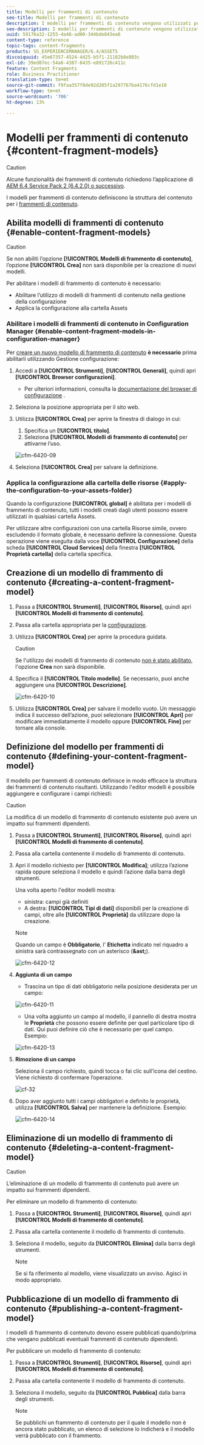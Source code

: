 ```yaml
---
title: Modelli per frammenti di contenuto
seo-title: Modelli per frammenti di contenuto
description: I modelli per frammenti di contenuto vengono utilizzati per creare frammenti di contenuto con contenuto strutturato.
seo-description: I modelli per frammenti di contenuto vengono utilizzati per creare frammenti di contenuto con contenuto strutturato.
uuid: 59176a32-1255-4a46-ad00-344bde843ea6
content-type: reference
topic-tags: content-fragments
products: SG_EXPERIENCEMANAGER/6.4/ASSETS
discoiquuid: 45e67357-4524-4d25-b5f1-21182b8e803c
exl-id: 39ed07ec-54a6-4387-8435-e891726c411c
feature: Content Fragments
role: Business Practitioner
translation-type: tm+mt
source-git-commit: f9faa357f8de92d205f1a297767ba4176cfd1e10
workflow-type: tm+mt
source-wordcount: '706'
ht-degree: 13%

---
```


# Modelli per frammenti di contenuto {#content-fragment-models}

>[!CAUTION]
>
>Alcune funzionalità dei frammenti di contenuto richiedono l’applicazione di [AEM 6.4 Service Pack 2 (6.4.2.0) o successivo](../release-notes/sp-release-notes.md).

I modelli per frammenti di contenuto definiscono la struttura del contenuto per i [frammenti di contenuto](content-fragments.md).

## Abilita modelli di frammenti di contenuto {#enable-content-fragment-models}

>[!CAUTION]
>
>Se non abiliti l’opzione **[!UICONTROL Modelli di frammento di contenuto]**, l’opzione **[!UICONTROL Crea]** non sarà disponibile per la creazione di nuovi modelli.

Per abilitare i modelli di frammento di contenuto è necessario:

* Abilitare l’utilizzo di modelli di frammenti di contenuto nella gestione della configurazione
* Applica la configurazione alla cartella Assets

### Abilitare i modelli di frammenti di contenuto in Configuration Manager {#enable-content-fragment-models-in-configuration-manager}

Per [creare un nuovo modello di frammento di contenuto](#creating-a-content-fragment-model) **è necessario** prima abilitarli utilizzando Gestione configurazione:

1. Accedi a **[!UICONTROL Strumenti]**, **[!UICONTROL Generali]**, quindi apri **[!UICONTROL Browser configurazioni]**.
   * Per ulteriori informazioni, consulta la [documentazione del browser di configurazione](/help/sites-administering/configurations.md) .
1. Seleziona la posizione appropriata per il sito web.
1. Utilizza **[!UICONTROL Crea]** per aprire la finestra di dialogo in cui:

   1. Specifica un **[!UICONTROL titolo]**.
   1. Seleziona **[!UICONTROL Modelli di frammento di contenuto]** per attivarne l’uso.

   ![cfm-6420-09](assets/cfm-6420-09.png)

1. Seleziona **[!UICONTROL Crea]** per salvare la definizione.

### Applica la configurazione alla cartella delle risorse {#apply-the-configuration-to-your-assets-folder}

Quando la configurazione **[!UICONTROL global]** è abilitata per i modelli di frammento di contenuto, tutti i modelli creati dagli utenti possono essere utilizzati in qualsiasi cartella Assets.

Per utilizzare altre configurazioni con una cartella Risorse simile, ovvero escludendo il formato globale, è necessario definire la connessione. Questa operazione viene eseguita dalla voce **[!UICONTROL Configurazione]** della scheda **[!UICONTROL Cloud Services]** della finestra **[!UICONTROL Proprietà cartella]** della cartella specifica.

## Creazione di un modello di frammento di contenuto {#creating-a-content-fragment-model}

1. Passa a **[!UICONTROL Strumenti]**, **[!UICONTROL Risorse]**, quindi apri **[!UICONTROL Modelli di frammento di contenuto]**.
1. Passa alla cartella appropriata per la [configurazione](#enable-content-fragment-models).
1. Utilizza **[!UICONTROL Crea]** per aprire la procedura guidata.

   >[!CAUTION]
   >
   >Se l&#39;utilizzo dei modelli di frammento di contenuto [non è stato abilitato](#enable-content-fragment-models), l&#39;opzione **Crea** non sarà disponibile.

1. Specifica il **[!UICONTROL Titolo modello]**. Se necessario, puoi anche aggiungere una **[!UICONTROL Descrizione]**.

   ![cfm-6420-10](assets/cfm-6420-10.png)

1. Utilizza **[!UICONTROL Crea]** per salvare il modello vuoto. Un messaggio indica il successo dell’azione, puoi selezionare **[!UICONTROL Apri]** per modificare immediatamente il modello oppure **[!UICONTROL Fine]** per tornare alla console.

## Definizione del modello per frammenti di contenuto {#defining-your-content-fragment-model}

Il modello per frammenti di contenuto definisce in modo efficace la struttura dei frammenti di contenuto risultanti. Utilizzando l&#39;editor modelli è possibile aggiungere e configurare i campi richiesti:

>[!CAUTION]
>
>La modifica di un modello di frammento di contenuto esistente può avere un impatto sui frammenti dipendenti.

1. Passa a **[!UICONTROL Strumenti]**, **[!UICONTROL Risorse]**, quindi apri **[!UICONTROL Modelli di frammento di contenuto]**.

1. Passa alla cartella contenente il modello di frammento di contenuto.
1. Apri il modello richiesto per **[!UICONTROL Modifica]**; utilizza l’azione rapida oppure seleziona il modello e quindi l’azione dalla barra degli strumenti.

   Una volta aperto l&#39;editor modelli mostra:

   * sinistra: campi già definiti
   * A destra: **[!UICONTROL Tipi di dati]** disponibili per la creazione di campi, oltre alle **[!UICONTROL Proprietà]** da utilizzare dopo la creazione.

   >[!NOTE]
   >
   >Quando un campo è **Obbligatorio**, l&#39; **Etichetta** indicato nel riquadro a sinistra sarà contrassegnato con un asterisco (**&amp;ast;**).

   ![cfm-6420-12](assets/cfm-6420-12.png)

1. **Aggiunta di un campo**

   * Trascina un tipo di dati obbligatorio nella posizione desiderata per un campo:

   ![cfm-6420-11](assets/cfm-6420-11.png)

   * Una volta aggiunto un campo al modello, il pannello di destra mostra le **Proprietà** che possono essere definite per quel particolare tipo di dati. Qui puoi definire ciò che è necessario per quel campo. Esempio:

   ![cfm-6420-13](assets/cfm-6420-13.png)

1. **Rimozione di un campo**

   Seleziona il campo richiesto, quindi tocca o fai clic sull’icona del cestino. Viene richiesto di confermare l’operazione.

   ![cf-32](assets/cf-32.png)

1. Dopo aver aggiunto tutti i campi obbligatori e definito le proprietà, utilizza **[!UICONTROL Salva]** per mantenere la definizione. Esempio:

   ![cfm-6420-14](assets/cfm-6420-14.png)

## Eliminazione di un modello di frammento di contenuto {#deleting-a-content-fragment-model}

>[!CAUTION]
>
>L’eliminazione di un modello di frammento di contenuto può avere un impatto sui frammenti dipendenti.

Per eliminare un modello di frammento di contenuto:

1. Passa a **[!UICONTROL Strumenti]**, **[!UICONTROL Risorse]**, quindi apri **[!UICONTROL Modelli di frammento di contenuto]**.

1. Passa alla cartella contenente il modello di frammento di contenuto.
1. Seleziona il modello, seguito da **[!UICONTROL Elimina]** dalla barra degli strumenti.

   >[!NOTE]
   >
   >Se si fa riferimento al modello, viene visualizzato un avviso. Agisci in modo appropriato.

## Pubblicazione di un modello di frammento di contenuto {#publishing-a-content-fragment-model}

I modelli di frammento di contenuto devono essere pubblicati quando/prima che vengano pubblicati eventuali frammenti di contenuto dipendenti.

Per pubblicare un modello di frammento di contenuto:

1. Passa a **[!UICONTROL Strumenti]**, **[!UICONTROL Risorse]**, quindi apri **[!UICONTROL Modelli di frammento di contenuto]**.

1. Passa alla cartella contenente il modello di frammento di contenuto.
1. Seleziona il modello, seguito da **[!UICONTROL Pubblica]** dalla barra degli strumenti.

   >[!NOTE]
   >
   >Se pubblichi un frammento di contenuto per il quale il modello non è ancora stato pubblicato, un elenco di selezione lo indicherà e il modello verrà pubblicato con il frammento.

